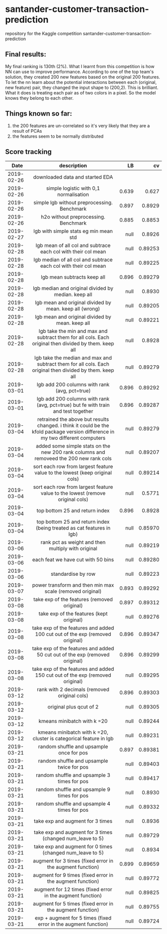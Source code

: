 # santander-customer-transaction-prediction
repository for the Kaggle competition santander-customer-transaction-prediction

## Final results:
My final ranking is 130th (2%). What I learnt from this competition is how NN can use to improve performance. According to one of the top team's solution, they created 200 new features based on the original 200 features. To let the nn learn about the potential interactions between each (original, new feature) pair, they changed the input shape to (200,2). This is brilliant. What it does is treating each pair as of two colors in a pixel. So the model knows they belong to each other.


## Things known so far:
1. the 200 features are un-correlated so it's very likely that they are a result of PCAs
2. the features seem to be normally distributed 


## Score tracking

| Date        | description           | LB  | cv  |
| ------------- |:-------------:| -----:|-----:|
| 2019-02-26      | downloaded data and started EDA |  |  |
| 2019-02-26      | simple logistic with 0,1 normalisation | 0.639 | 0.627  |
| 2019-02-26      | simple lgb without preprocessing. Benchmark | 0.897 | 0.8929  |
| 2019-02-26      | h2o without preprocessing. Benchmark | 0.885 | 0.8853  |
| 2019-02-27      | lgb with simple stats eg min mean std | null | 0.8926  |
| 2019-02-28      | lgb mean of all col and subtrace each col with their col mean | null | 0.89253  |
| 2019-02-28      | lgb median of all col and subtrace each col with their col mean | null | 0.89225  |
| 2019-02-28      | lgb mean subtracts keep all | 0.896 | 0.89279  |
| 2019-02-28      | lgb median and original divided by median. keep all | null | 0.8930  |
| 2019-02-28      | lgb mean and original divided by mean. keep all (wrong) | null | 0.89205  |
| 2019-02-28      | lgb mean and original divided by mean. keep all | null | 0.89221  |
| 2019-02-28      | lgb take the min and max and subtract them for all cols. Each original then divided by them. keep all | null | 0.8928  |
| 2019-02-28      | lgb take the median and max and subtract them for all cols. Each original then divided by them. keep all | null | 0.89279  |
| 2019-03-01      | lgb add 200 columns with rank (avg, pct=true) | 0.896 | 0.89292  |
| 2019-03-01      | lgb add 200 columns with rank (avg, pct=true) but fe with train and test together | 0.896 | 0.89287  |
| 2019-03-04      | retrained the above but results changed. i think it could be the kfold package version difference in my two different computers | null | 0.89279  |
| 2019-03-04      | added some simple stats on the new 200 rank columns and removeed the 200 new rank cols | null | 0.89207  |
| 2019-03-04      | sort each row from largest feature value to the lowest (keep original cols) | null | 0.89214 |
| 2019-03-04      | sort each row from largest feature value to the lowest (remove original cols) | null | 0.5771 |
| 2019-03-04      | top bottom 25 and return index | 0.896 | 0.8928 |
| 2019-03-04      | top bottom 25 and return index (being treated as cat features in lgb) | null | 0.85970  |
| 2019-03-06      | rank pct as weight and then multiply with original | null | 0.89219  |
| 2019-03-06      | each feat we have cut with 50 bins | null | 0.89280  |
| 2019-03-06      | standardise by row | null | 0.89223  |
| 2019-03-07      | power transform and then min max scale (removed original) | 0.893 |  0.89292 |
| 2019-03-08      | take exp of the features (removed original) | 0.897 |  0.89312 |
| 2019-03-08      | take exp of the features (kept original) | null |  0.89276 |
| 2019-03-08      | take exp of the features and added 100 cut out of the exp (removed original) | 0.896 | 0.89347 |
| 2019-03-08      | take exp of the features and added 50 cut out of the exp (removed original) | 0.896 | 0.89299 |
| 2019-03-08      | take exp of the features and added 150 cut out of the exp (removed original) | null | 0.89295 |
| 2019-03-12      | rank with 2 decimals (removed original cols) | 0.896 | 0.89303 |
| 2019-03-12      | original plus qcut of 2 | null | 0.89305 |
| 2019-03-12      | kmeans minibatch with k =20 | null | 0.89244 |
| 2019-03-12      | kmeans minibatch with k =20, cluster is categorical feature in lgb | null | 0.89231 |
| 2019-03-21      | random shuffle and upsample once for pos | 0.897 | 0.89381 |
| 2019-03-21      | random shuffle and upsample twice for pos | null | 0.89403 |
| 2019-03-21      | random shuffle and upsample 3 times for pos | null | 0.89417 |
| 2019-03-21      | random shuffle and upsample 9 times for pos | null | 0.8930 |
| 2019-03-21      | random shuffle and upsample 4 times for pos | null | 0.89332 |
| 2019-03-21      | take exp and augment for 3 times | null | 0.8936 |
| 2019-03-21      | take exp and augment for 3 times (changed num_leave to 5) | null | 0.89729 |
| 2019-03-21      | take exp and augment for 0 times (changed num_leave to 5) | null | 0.8934 |
| 2019-03-21      | augment for 3 times (fixed error in the augment function) | 0.899 | 0.89659 |
| 2019-03-21      | augment for 9 times (fixed error in the augment function) | null | 0.89772 |
| 2019-03-21      | augment for 12 times (fixed error in the augment function) | null | 0.89825 |
| 2019-03-21      | augment for 5 times (fixed error in the augment function) | null | 0.89755 |
| 2019-03-21      | exp + augment for 5 times (fixed error in the augment function) | null | 0.89724 |

